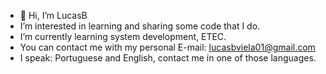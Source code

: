 - 👋 Hi, I’m LucasB
-  I’m interested in learning and sharing some code that I do.
-  I’m currently learning system development, ETEC.
-  You can contact me with my personal E-mail: lucasbviela01@gmail.com
-  I speak: Portuguese and English, contact me in one of those languages.
